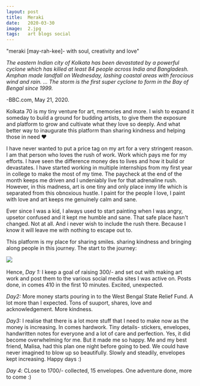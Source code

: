 ```yaml
---
layout: post
title:  Meraki
date:   2020-03-30
image:  2.jpg
tags:   art blogs social
---
```

"meraki [may-rah-kee]- with soul, creativity and love"

*The eastern Indian city of Kolkata has been devastated by a powerful cyclone which has killed at least 84 people across India and Bangladesh. Amphan made landfall on Wednesday, lashing coastal areas with ferocious wind and rain. ... The storm is the first super cyclone to form in the Bay of Bengal since 1999.*

-BBC.com, May 21, 2020.

Kolkata 70 is my tiny venture for art, memories and more. I wish to expand it someday to build a ground for budding artists, to give them the exposure and platform to grow and cultivate what they love so deeply. And what better way to inaugurate this platform than sharing kindness and helping those in need ❤

I have never wanted to put a price tag on my art for a very stringent reason. I am that person who loves the rush of work. Work which pays me for my efforts. I have seen the difference money des to lives and how it build or devastates. I have started working in multiple internships from my first year in college to make the most of my time. The paycheck at the end of the month keeps me driven and I undeniably live for that adrenaline rush. However, in this madness, art is one tiny and only place inmy life which is separated from this obnoxious hustle. I paint for the people I love, I paint with love and art keeps me genuinely calm and sane.

Ever since I was a kid, I always used to start painting when I was angry, upsetor confused and it kept me humble and sane. That safe place hasn't changed. Not at all. And i never wish to include the rush there. Because I know it will leave me with nothing to escape out to.

This platform is my place for sharing smiles. sharing kindness and bringing along people in this journey. The start to the journey:

![]({{site.baseurl}}/img/3.jpg)
&nbsp;


Hence, *Day 1:* I keep a goal of raising 300/- and set out with making art work and post them to the various social media sites I was active on. Posts done, in comes 410 in the first 10 minutes. Excited, unexpected.

*Day2:* More money starts pouring in to the West Bengal State Relief Fund. A lot more than I expected. Tons of suuport, shares, love and acknowledgement. More kindness. 

*Day3:* I realise that there is a lot more stuff that I need to make now as the money is increasing. In comes hardwork. Tiny details- stickers, envelopes, handwritten notes for everyone and a lot of care and perfection.
 Yes, it did become overwhelming for me. But it made me so happy. Me and my best friend, Malisa, had this plan one night before going to bed. We could have never imagined to blow up so beautifully. 
 Slowly and steadily, envelopes kept increasing. Happy days :)
 
 *Day 4*: CLose to 1700/- collected, 15 envelopes. One adventure done, more to come :)
